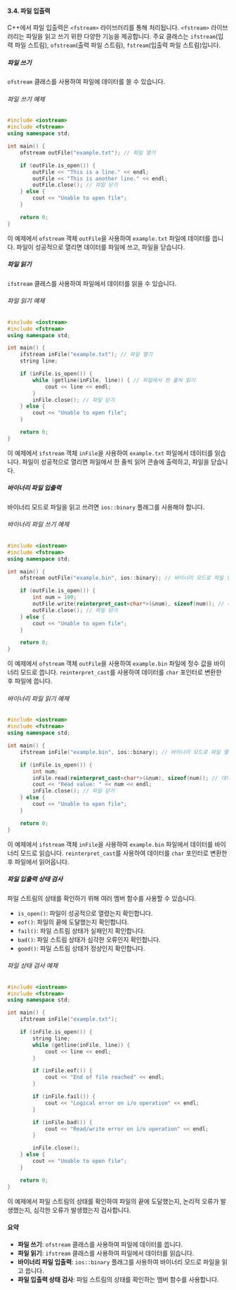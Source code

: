 #### 3.4. 파일 입출력

C++에서 파일 입출력은 `<fstream>` 라이브러리를 통해 처리됩니다. `<fstream>` 라이브러리는 파일을 읽고 쓰기 위한 다양한 기능을 제공합니다. 주요 클래스는 `ifstream`(입력 파일 스트림), `ofstream`(출력 파일 스트림), `fstream`(입출력 파일 스트림)입니다.

##### 파일 쓰기

`ofstream` 클래스를 사용하여 파일에 데이터를 쓸 수 있습니다.

###### 파일 쓰기 예제

```cpp
#include <iostream>
#include <fstream>
using namespace std;

int main() {
    ofstream outFile("example.txt"); // 파일 열기

    if (outFile.is_open()) {
        outFile << "This is a line." << endl;
        outFile << "This is another line." << endl;
        outFile.close(); // 파일 닫기
    } else {
        cout << "Unable to open file";
    }

    return 0;
}
```

이 예제에서 `ofstream` 객체 `outFile`을 사용하여 `example.txt` 파일에 데이터를 씁니다. 파일이 성공적으로 열리면 데이터를 파일에 쓰고, 파일을 닫습니다.

##### 파일 읽기

`ifstream` 클래스를 사용하여 파일에서 데이터를 읽을 수 있습니다.

###### 파일 읽기 예제

```cpp
#include <iostream>
#include <fstream>
using namespace std;

int main() {
    ifstream inFile("example.txt"); // 파일 열기
    string line;

    if (inFile.is_open()) {
        while (getline(inFile, line)) { // 파일에서 한 줄씩 읽기
            cout << line << endl;
        }
        inFile.close(); // 파일 닫기
    } else {
        cout << "Unable to open file";
    }

    return 0;
}
```

이 예제에서 `ifstream` 객체 `inFile`을 사용하여 `example.txt` 파일에서 데이터를 읽습니다. 파일이 성공적으로 열리면 파일에서 한 줄씩 읽어 콘솔에 출력하고, 파일을 닫습니다.

##### 바이너리 파일 입출력

바이너리 모드로 파일을 읽고 쓰려면 `ios::binary` 플래그를 사용해야 합니다.

###### 바이너리 파일 쓰기 예제

```cpp
#include <iostream>
#include <fstream>
using namespace std;

int main() {
    ofstream outFile("example.bin", ios::binary); // 바이너리 모드로 파일 열기

    if (outFile.is_open()) {
        int num = 100;
        outFile.write(reinterpret_cast<char*>(&num), sizeof(num)); // 데이터 쓰기
        outFile.close(); // 파일 닫기
    } else {
        cout << "Unable to open file";
    }

    return 0;
}
```

이 예제에서 `ofstream` 객체 `outFile`을 사용하여 `example.bin` 파일에 정수 값을 바이너리 모드로 씁니다. `reinterpret_cast`를 사용하여 데이터를 `char` 포인터로 변환한 후 파일에 씁니다.

###### 바이너리 파일 읽기 예제

```cpp
#include <iostream>
#include <fstream>
using namespace std;

int main() {
    ifstream inFile("example.bin", ios::binary); // 바이너리 모드로 파일 열기

    if (inFile.is_open()) {
        int num;
        inFile.read(reinterpret_cast<char*>(&num), sizeof(num)); // 데이터 읽기
        cout << "Read value: " << num << endl;
        inFile.close(); // 파일 닫기
    } else {
        cout << "Unable to open file";
    }

    return 0;
}
```

이 예제에서 `ifstream` 객체 `inFile`을 사용하여 `example.bin` 파일에서 데이터를 바이너리 모드로 읽습니다. `reinterpret_cast`를 사용하여 데이터를 `char` 포인터로 변환한 후 파일에서 읽어옵니다.

##### 파일 입출력 상태 검사

파일 스트림의 상태를 확인하기 위해 여러 멤버 함수를 사용할 수 있습니다.

- `is_open()`: 파일이 성공적으로 열렸는지 확인합니다.
- `eof()`: 파일의 끝에 도달했는지 확인합니다.
- `fail()`: 파일 스트림 상태가 실패인지 확인합니다.
- `bad()`: 파일 스트림 상태가 심각한 오류인지 확인합니다.
- `good()`: 파일 스트림 상태가 정상인지 확인합니다.

###### 파일 상태 검사 예제

```cpp
#include <iostream>
#include <fstream>
using namespace std;

int main() {
    ifstream inFile("example.txt");

    if (inFile.is_open()) {
        string line;
        while (getline(inFile, line)) {
            cout << line << endl;
        }

        if (inFile.eof()) {
            cout << "End of file reached" << endl;
        }

        if (inFile.fail()) {
            cout << "Logical error on i/o operation" << endl;
        }

        if (inFile.bad()) {
            cout << "Read/write error on i/o operation" << endl;
        }

        inFile.close();
    } else {
        cout << "Unable to open file";
    }

    return 0;
}
```

이 예제에서 파일 스트림의 상태를 확인하여 파일의 끝에 도달했는지, 논리적 오류가 발생했는지, 심각한 오류가 발생했는지 검사합니다.

#### 요약

- **파일 쓰기**: `ofstream` 클래스를 사용하여 파일에 데이터를 씁니다.
- **파일 읽기**: `ifstream` 클래스를 사용하여 파일에서 데이터를 읽습니다.
- **바이너리 파일 입출력**: `ios::binary` 플래그를 사용하여 바이너리 모드로 파일을 읽고 씁니다.
- **파일 입출력 상태 검사**: 파일 스트림의 상태를 확인하는 멤버 함수를 사용합니다.

